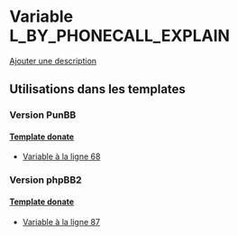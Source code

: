 # Variable L_BY_PHONECALL_EXPLAIN
[Ajouter une description](https://fa-tvars.appspot.com/var/L_BY_PHONECALL_EXPLAIN)

## Utilisations dans les templates

### Version PunBB

#### [Template donate](punbb/donate.md)
* [Variable &agrave; la ligne 68](../punbb/donate.tpl#L68)

### Version phpBB2

#### [Template donate](subsilver/donate.md)
* [Variable &agrave; la ligne 87](../subsilver/donate.tpl#L87)